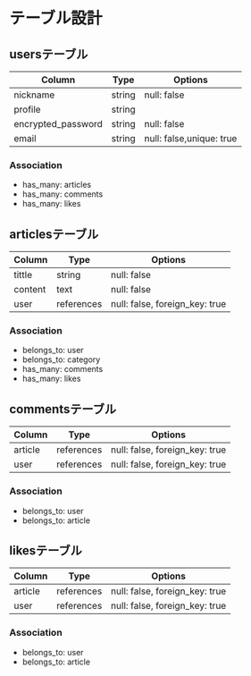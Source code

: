 # テーブル設計

## usersテーブル

| Column             | Type   | Options                  |
| ------------------ | ------ | ------------------------ |
| nickname           | string | null: false              |
| profile            | string |                          |
| encrypted_password | string | null: false              |
| email              | string | null: false,unique: true |

### Association
- has_many: articles
- has_many: comments
- has_many: likes

## articlesテーブル

| Column           | Type       | Options                        |
| ---------------- | ---------- | ------------------------------ |
| tittle           | string     | null: false                    |
| content          | text       | null: false                    |
| user             | references | null: false, foreign_key: true |

### Association
- belongs_to: user
- belongs_to: category
- has_many: comments
- has_many: likes

## commentsテーブル
| Column  | Type       | Options                        |
| ------- | ---------- | ------------------------------ |
| article | references | null: false, foreign_key: true |
| user    | references | null: false, foreign_key: true |

### Association
- belongs_to: user
- belongs_to: article

## likesテーブル

| Column       | Type       | Options                        |
| ------------ | ---------- | ------------------------------ |
| article      | references | null: false, foreign_key: true |
| user         | references | null: false, foreign_key: true |

### Association
- belongs_to: user
- belongs_to: article